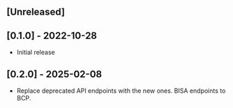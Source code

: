 ## [Unreleased]

## [0.1.0] - 2022-10-28

- Initial release

## [0.2.0] - 2025-02-08

- Replace deprecated API endpoints with the new ones. BISA endpoints to BCP.
